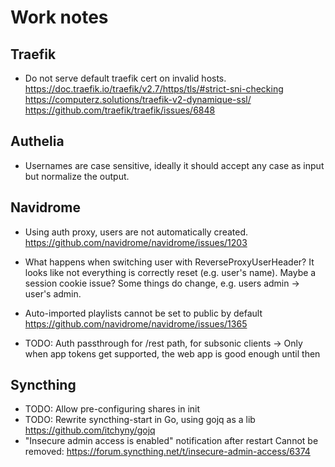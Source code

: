# Work notes

## Traefik

- Do not serve default traefik cert on invalid hosts.
  https://doc.traefik.io/traefik/v2.7/https/tls/#strict-sni-checking
  https://computerz.solutions/traefik-v2-dynamique-ssl/
  https://github.com/traefik/traefik/issues/6848

## Authelia

- Usernames are case sensitive, ideally it should accept any case as input but
  normalize the output.

## Navidrome

- Using auth proxy, users are not automatically created.
  https://github.com/navidrome/navidrome/issues/1203
- What happens when switching user with ReverseProxyUserHeader?
  It looks like not everything is correctly reset (e.g. user's name).
  Maybe a session cookie issue?
  Some things do change, e.g. users admin -> user's admin.
- Auto-imported playlists cannot be set to public by default
  https://github.com/navidrome/navidrome/issues/1365

- TODO: Auth passthrough for /rest path, for subsonic clients
  → Only when app tokens get supported, the web app is good enough until then

## Syncthing

- TODO: Allow pre-configuring shares in init
- TODO: Rewrite syncthing-start in Go, using gojq as a lib
  https://github.com/itchyny/gojq
- "Insecure admin access is enabled" notification after restart
  Cannot be removed: https://forum.syncthing.net/t/insecure-admin-access/6374
